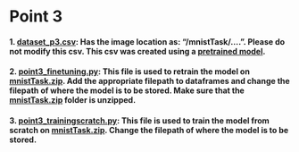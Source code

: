 # Point 3

#### 1. [dataset_p3.csv](./dataset_p3.csv): Has the image location as: “/mnistTask/….”. **Please do not modify this csv.** This csv was created using a [pretrained model](https://github.com/Saloni1Parekh609/MIDAS/blob/main/ExecutableFiles/datasetcreation_usingpretrainedmodel.py).

#### 2. [point3_finetuning.py](./point3_finetuning.py): This file is used to retrain the model on [mnistTask.zip](../mnistTask.zip). Add the appropriate filepath to dataframes and change the filepath of where the model is to be stored. Make sure that the [mnistTask.zip](../mnistTask.zip) folder is unzipped.

#### 3. [point3_trainingscratch.py](./point3_trainingscratch.py): This file is used to train the model from scratch on [mnistTask.zip](../mnistTask.zip). Change the filepath of where the model is to be stored.
